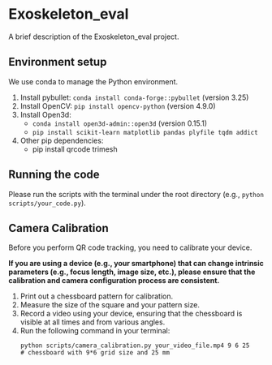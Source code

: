 # Exoskeleton_eval

A brief description of the Exoskeleton_eval project.

## Environment setup

We use conda to manage the Python environment.

1. Install pybullet: `conda install conda-forge::pybullet` (version 3.25)
2. Install OpenCV: `pip install opencv-python` (version 4.9.0)
3. Install Open3d:
    - `conda install open3d-admin::open3d` (version 0.15.1)
    - `pip install scikit-learn matplotlib pandas plyfile tqdm addict`
4. Other pip dependencies:
    - pip install qrcode trimesh

## Running the code

Please run the scripts with the terminal under the root directory (e.g., `python scripts/your_code.py`).

## Camera Calibration

Before you perform QR code tracking, you need to calibrate your device.

**If you are using a device (e.g., your smartphone) that can change intrinsic parameters (e.g., focus length, image size, etc.), please ensure that the calibration and camera configuration process are consistent.**

1. Print out a chessboard pattern for calibration.
2. Measure the size of the square and your pattern size.
3. Record a video using your device, ensuring that the chessboard is visible at all times and from various angles.
4. Run the following command in your terminal:
    ```console
    python scripts/camera_calibration.py your_video_file.mp4 9 6 25
    # chessboard with 9*6 grid size and 25 mm
    ```
